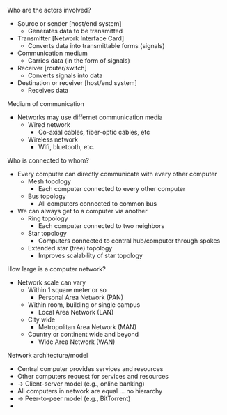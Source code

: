 Who are the actors involved?
 - Source or sender \[host/end system]
	 - Generates data to be transmitted
- Transmitter \[Network Interface Card]
	- Converts data into transmittable forms (signals)
- Communication medium
	- Carries data (in the form of signals)
- Receiver \[router/switch]
	- Converts signals into data
- Destination or receiver \[host/end system]
	- Receives data

Medium of communication
 - Networks may use differnet communication media
	 - Wired network
		 - Co-axial cables, fiber-optic cables, etc
	- Wireless network
		- Wifi, bluetooth, etc.

Who is connected to whom?
 - Every computer can directly communicate with every other computer
	 - Mesh topology
		 - Each computer connected to every other computer
	- Bus topology
		- All computers connected to common bus
- We can always get to a computer via another
	- Ring topology
		- Each computer connected to two neighbors
	- Star topology
		- Computers connected to central hub/computer through spokes
	- Extended star (tree) topology
		- Improves scalability of star topology

How large is a computer network?
 - Network scale can vary
	 - Within 1 square meter or so 
		 - Personal Area Network (PAN)
	- Within room, building or single campus 
		- Local Area Network (LAN)
	- City wide
		- Metropolitan Area Network (MAN)
	- Country or continent wide and beyond 
		- Wide Area Network (WAN)

Network architecture/model
 - Central computer provides services and resources
 - Other computers request for services and resources
 - -> Client-server model (e.g., online banking)
 - All computers in network are equal ... no hierarchy
 -  -> Peer-to-peer model (e.g., BitTorrent)
 - 